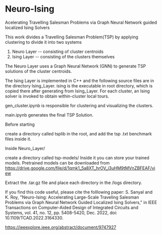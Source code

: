 # Neuro-Ising
Acelerating Travelling Salesman Problems via Graph Neural Network guided localized Ising Solvers

This work divides a Travelling Salesman Problem(TSP) by applying clustering to divide it into two systems
  1) Neuro Layer -- consisting of cluster centroids
  2) Ising Layer -- consisting of the clusters themselves
  
The Neuro Layer uses a Graph Neural Network (GNN) to generate TSP solutions of the cluster centroids.

The Ising Layer is implemented in C++ and the following source files are in the directory Ising_Layer.
ising is the executable in root directory, which is copied there after generating from Ising_Layer.
For each cluster, an Ising solver is invoked to obtain within-cluster local tours.

gen_cluster.ipynb is responsible for clustering and visualizing the clusters.

main.ipynb generates the final TSP Solution.

Before starting

create a directory called tsplib in the root, and add the tsp .txt benchmark files inside it.

Inside Neuro_Layer/

create a directory called tsp-models/
Inside it you can store your trained models. 
Pretrained models can be downloaded from https://drive.google.com/file/d/1qmk1_5a8XT_hrOV_i3uHM9tMVnZBFEAF/view 

Extract the .tar.gz file and place each directory in the /logs directory. 


If you find this code useful, please cite the folllowing paper:
S. Sanyal and K. Roy, "Neuro-Ising: Accelerating Large-Scale Traveling Salesman Problems via Graph Neural Network Guided Localized Ising Solvers," in IEEE Transactions on Computer-Aided Design of Integrated Circuits and Systems, vol. 41, no. 12, pp. 5408-5420, Dec. 2022, doi: 10.1109/TCAD.2022.3164330.

https://ieeexplore.ieee.org/abstract/document/9747927


